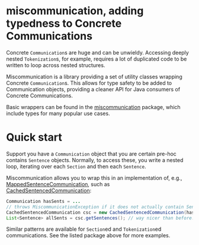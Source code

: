 # miscommunication, adding typedness to Concrete Communications
Concrete `Communication`s are huge and can be unwieldy. Accessing deeply nested
`Tokenization`s, for example, requires a lot of duplicated code to be written to
loop across nested structures.

Miscommunication is a library providing a set of utility classes wrapping Concrete
`Communication`s. This allows for type safety to be added to Communication objects,
providing a cleaner API for Java consumers of Concrete Communications.

Basic wrappers can be found in the [miscommunication](src/main/java/edu/jhu/hlt/concrete/miscommunication)
package, which include types for many popular use cases.

# Quick start
Support you have a `Communication` object that you are certain pre-hoc contains `Sentence` objects.
Normally, to access these, you write a nested loop, iterating over each `Section` and then each
`Sentence`.

Miscommunication allows you to wrap this in an implementation of, e.g.,
[MappedSentenceCommunication](src/main/java/edu/jhu/hlt/concrete/miscommunication/sentenced/MappedSentenceCommunication.java),
such as [CachedSentencedCommunication](src/main/java/edu/jhu/hlt/concrete/miscommunication/sentenced/CachedSentencedCommunication.java):
```java
Communication hasSents = ...
// throws MiscommunicationException if it does not actually contain Sentences
CachedSentencedCommunication csc = new CachedSentencedCommunication(hasSents);
List<Sentence> allSents = csc.getSentences(); // way nicer than before!
```

Similar patterns are available for `Section`ed and `Tokenization`ed communications. See
the listed package above for more examples.
